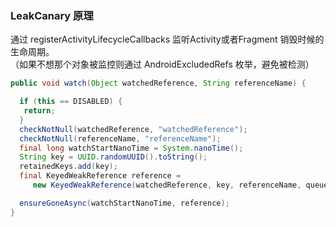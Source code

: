 ### LeakCanary 原理

通过 registerActivityLifecycleCallbacks 监听Activity或者Fragment 销毁时候的生命周期。       
（如果不想那个对象被监控则通过 AndroidExcludedRefs 枚举，避免被检测）

~~~java
public void watch(Object watchedReference, String referenceName) {

  if (this == DISABLED) {
   return;
  }
  checkNotNull(watchedReference, "watchedReference");
  checkNotNull(referenceName, "referenceName");
  final long watchStartNanoTime = System.nanoTime();
  String key = UUID.randomUUID().toString();
  retainedKeys.add(key);
  final KeyedWeakReference reference =
     new KeyedWeakReference(watchedReference, key, referenceName, queue);

  ensureGoneAsync(watchStartNanoTime, reference);
}
~~~



